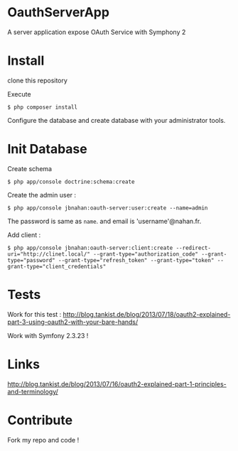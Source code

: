 OauthServerApp
==============

A server application expose OAuth Service with Symphony 2

# Install

clone this repository

Execute 
```
$ php composer install
```
Configure the database and create database with your administrator tools.

# Init Database

Create schema
```
$ php app/console doctrine:schema:create
```

Create the admin user :
```
$ php app/console jbnahan:oauth-server:user:create --name=admin
```
The password is same as `name`. and email is 'username'@nahan.fr.

Add client :
```
$ php app/console jbnahan:oauth-server:client:create --redirect-uri="http://clinet.local/" --grant-type="authorization_code" --grant-type="password" --grant-type="refresh_token" --grant-type="token" --grant-type="client_credentials"
```

# Tests

Work for this test :
http://blog.tankist.de/blog/2013/07/18/oauth2-explained-part-3-using-oauth2-with-your-bare-hands/

Work with Symfony 2.3.23 !

# Links

http://blog.tankist.de/blog/2013/07/16/oauth2-explained-part-1-principles-and-terminology/

# Contribute

Fork my repo and code !